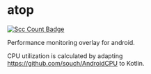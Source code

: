 # atop

[![Scc Count Badge](https://sloc.xyz/github/theNullCrown/atop/?category=code)](https://github.com/theNullCrown/atop/)

Performance monitoring overlay for android. 

CPU utilization is calculated by adapting https://github.com/souch/AndroidCPU to Kotlin. 

